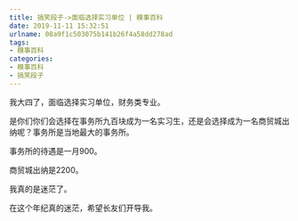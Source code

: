 ```yaml
---
title: 搞笑段子->面临选择实习单位 | 糗事百科
date: 2019-11-11 15:32:51
urlname: 08a9f1c503075b141b26f4a58dd278ad
tags: 
- 糗事百科
categories:
- 糗事百科
- 搞笑段子
---
```

我大四了，面临选择实习单位，财务类专业。

是你们你们会选择在事务所九百块成为一名实习生，还是会选择成为一名商贸城出纳呢？事务所是当地最大的事务所。

事务所的待遇是一月900。

商贸城出纳是2200。

我真的是迷茫了。

在这个年纪真的迷茫，希望长友们开导我。


